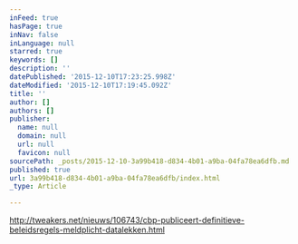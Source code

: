 ```yaml
---
inFeed: true
hasPage: true
inNav: false
inLanguage: null
starred: true
keywords: []
description: ''
datePublished: '2015-12-10T17:23:25.998Z'
dateModified: '2015-12-10T17:19:45.092Z'
title: ''
author: []
authors: []
publisher:
  name: null
  domain: null
  url: null
  favicon: null
sourcePath: _posts/2015-12-10-3a99b418-d834-4b01-a9ba-04fa78ea6dfb.md
published: true
url: 3a99b418-d834-4b01-a9ba-04fa78ea6dfb/index.html
_type: Article

---
```

http://tweakers.net/nieuws/106743/cbp-publiceert-definitieve-beleidsregels-meldplicht-datalekken.html